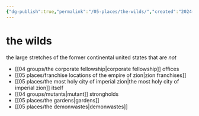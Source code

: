```yaml
---
{"dg-publish":true,"permalink":"/05-places/the-wilds/","created":"2024-10-28T09:20:32.000-05:00","updated":"2024-12-27T10:59:13.154-06:00"}
---
```


# the wilds

the large stretches of the former continental united states that are *not*
- [[04 groups/the corporate fellowship\|corporate fellowship]] offices
- [[05 places/franchise locations of the empire of zion\|zion franchises]]
- [[05 places/the most holy city of imperial zion\|the most holy city of imperial zion]] itself
- [[04 groups/mutants\|mutant]] strongholds
- [[05 places/the gardens\|gardens]]
- [[05 places/the demonwastes\|demonwastes]]
